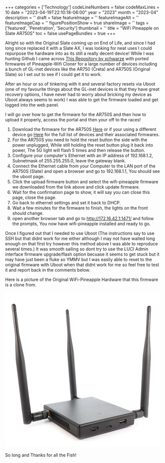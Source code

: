 ﻿+++
categories = ['Technology']
codeLineNumbers = false
codeMaxLines = 10
date = "2023-04-19T22:10:18-06:00"
year = "2023"
month = "2023-04"
description = ''
draft = false
featureImage = ''
featureImageAlt = ''
featureImageCap = ''
figurePositionShow = true
shareImage = ''
tags = ['featured', 'Penetration', 'Security']
thumbnail = ''
title = "WiFi Pineapple on Slate AR750S"
toc = false
usePageBundles = true
+++

Alright so with the Original Slate coming up on End of Life, and since I had long since replaced it with a Slate AX, I was looking for neat uses I could repurpose the hardware into as its still a really decent device! While I was hunting Github I came across [This Repository by xchwarze](https://github.com/xchwarze/wifi-pineapple-cloner) with ported firmwares of Pineapple-Wifi Cloner for a large number of devices including a bunch of GL-inet devices like the AR750 (Creta) and AR750S (Original Slate) so I set out to see if I could get it to work.

After an hour or so of tinkering with it and several factory resets via Uboot (one of my favourite things about the GL-inet devices is that they have great recovery options, I have never had to worry about bricking my device as Uboot always seems to work) I was able to get the firmware loaded and get logged into the web panel.

I will go over how to get the firmware for the AR750S and then how to upload it properly, access the portal and then your off to the races!

1. Download the firmware for the AR750S [Here](https://github.com/xchwarze/wifi-pineapple-cloner-builds/raw/main/releases/gl-ar750s-universal-sysupgrade.bin) or if your using a different device go [Here](https://github.com/xchwarze/wifi-pineapple-cloner-builds) for the full list of devices and their associated firmwares.
2. For the AR750S you need to hold the reset button the side with the power unplugged, While still holding the reset button plug it back into power, The 5G light will flash 5 times and then release the button.
3. Configure your computer's Ethernet with an IP address of 192.168.1.2, Subnetmask of 255.255.255.0, leave the gateway blank. 
4. Connect the Ethernet cable from your Computer to the LAN port of the AR750S (Slate) and open a browser and go to 192.168.1.1, You should see the uboot page. 
5. Click the upload firmware button and select the wifi-pineapple firmware we downloaded from the link above and click update firmware. 
6. Wait for the confirmation page to show, it will say you can close this page, close the page.
7. Go back to ethernet settings and set it back to DHCP. 
8. Wait a few minutes for the firmware to finish, the lights on the front should change. 
9. open another browser tab and go to http://172.16.42.1:1471/ and follow the prompts, You now have wifi-pineapple installed and ready to go. 

Once I figured out that I needed to use Uboot (The instructions say to use SSH but that didnt work for me either although I may not have waited long enough on that first try however this method above I was able to reproduce several times.) It was smooth sailing so dont try to use the LUCI Admin interface firmware upgrade/flash option becuase it seems to get stuck but it may have just been a fluke so YMMV but I was easily able to reset to the original firmware with Uboot when that didnt work for me so feel free to test it and report back in the comments below. 

Here is a picture of the Original WiFi-Pineapple Hardware that this firmware is a clone from.

![Original Wifi-Pinapple](wp-mk7_81d03a53-bf1a-426f-9425-a34c8b3d9c85_1200x.webp)

So long and Thanks for all the Fish!